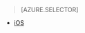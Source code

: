 <!-- not suitable for Mooncake -->

> [AZURE.SELECTOR]
- [iOS](/documentation/articles/app-service-mobile-ios-push-notifications-to-users)
